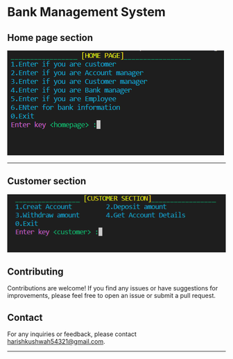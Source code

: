 # Bank Management System

## Home page section

![Screenshot Description](Images/homepage.png)

---

## Customer section

![Screenshot Description](Images/customerpage.png)

## Contributing

Contributions are welcome! If you find any issues or have suggestions for improvements, please feel free to open an issue or submit a pull request.



## Contact

For any inquiries or feedback, please contact [harishkushwah54321@gmail.com](mailto:harishkushwah54321@gmail.com).

---
